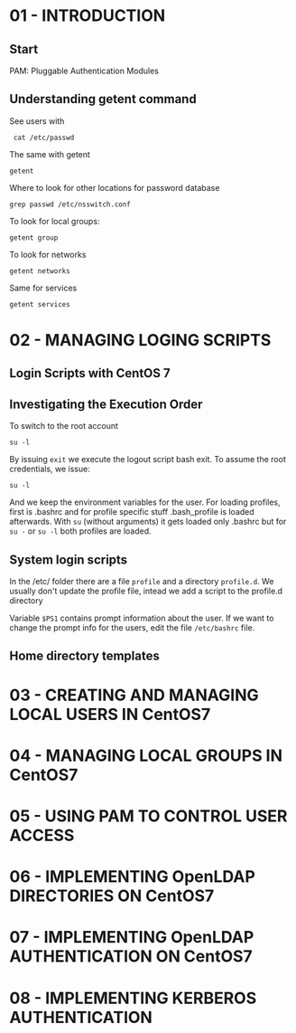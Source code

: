 # 01 - INTRODUCTION

## Start

PAM: Pluggable Authentication Modules

## Understanding getent command

See users with 

```console
 cat /etc/passwd
```

The same with getent

```console
getent
```

Where to look for other locations for password database

```console
grep passwd /etc/nsswitch.conf
```

To look for local groups:

```console
getent group
```

To look for networks

```console
getent networks
```

Same for services

```console
getent services
```

# 02 - MANAGING LOGING SCRIPTS

## Login Scripts with CentOS 7

## Investigating the Execution Order

To switch to the root account

```console
su -l
```

By issuing `exit` we execute the logout script bash exit. To assume the root credentials, we issue: 

```console
su -l
```

And we keep the environment variables for the user. For loading profiles, first is .bashrc and for profile specific stuff .bash_profile is loaded afterwards. With `su` (without arguments) it gets loaded only .bashrc but for `su -` or `su -l` both profiles are loaded.

## System login scripts

In the /etc/ folder there are a file `profile` and a directory `profile.d`. We usually don't update the profile file, intead we add a script to the profile.d directory

Variable `$PS1` contains prompt information about the user. If we want to change the prompt info for the users, edit the file `/etc/bashrc` file. 

## Home directory templates

# 03 - CREATING AND MANAGING LOCAL USERS IN CentOS7

# 04 - MANAGING LOCAL GROUPS IN CentOS7

# 05 - USING PAM TO CONTROL USER ACCESS

# 06 - IMPLEMENTING OpenLDAP DIRECTORIES ON CentOS7

# 07 - IMPLEMENTING OpenLDAP AUTHENTICATION ON CentOS7

# 08 - IMPLEMENTING KERBEROS AUTHENTICATION
